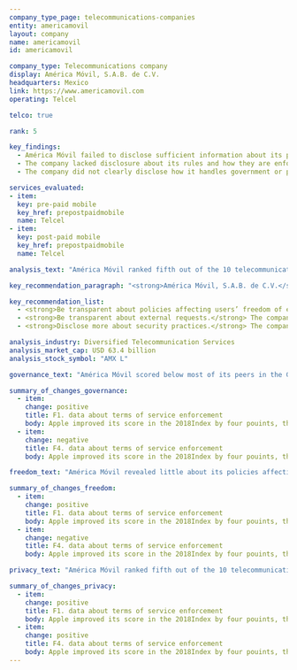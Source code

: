 ```yaml
---
company_type_page: telecommunications-companies
entity: americamovil
layout: company
name: americamovil
id: americamovil

company_type: Telecommunications company
display: América Móvil, S.A.B. de C.V.
headquarters: Mexico
link: https://www.americamovil.com
operating: Telcel

telco: true

rank: 5

key_findings:
  - América Móvil failed to disclose sufficient information about its policies and practices affecting users’ freedom of expression and privacy.
  - The company lacked disclosure about its rules and how they are enforced, and how it responds to government requests to shut down networks.
  - The company did not clearly disclose how it handles government or private requests to restrict content or hand over user information.

services_evaluated:
- item:
  key: pre-paid mobile
  key_href: prepostpaidmobile
  name: Telcel
- item:
  key: post-paid mobile
  key_href: prepostpaidmobile
  name: Telcel

analysis_text: "América Móvil ranked fifth out of the 10 telecommunications companies evaluated and 16th in the Index overall. Although Freedom House rates Mexico’s internet environment as <a href=\"https://freedomhouse.org/report/freedom-net/2016/mexico\" target=\"_blank\">'Partly Free'</a> the company could improve its disclosure of a number of policies even if laws and regulations do not change. These include the company’s policies on net neutrality and network management (F9), and data retention (P6). There is no obstacle in Mexico to reporting data about the number of government and private requests the company receives to share user information (P11). Mexico’s telecommunications authority requires companies to report on the number of government requests for real-time location tracking or access to user metadata, but the company has not published this data. Notably, the company’s disclosure about its security oversight has improved since the 2015 Index, as its <a href=\"http://www.americamovil.com/sites/default/files/2016-09/AMX-IS-2015-ingles.pdf\" target=\"_blank\">2015 Sustainability Report</a> included more detail about its internal systems to monitor employee access to information (P13)."

key_recommendation_paragraph: "<strong>América Móvil, S.A.B. de C.V.</strong> provides telecommunications services to Mexico and 35 countries in the Americas and Europe. It offers mobile and fixed-voice and data services for retail and business customers and is one of the largest operators globally."

key_recommendation_list:
  - <strong>Be transparent about policies affecting users’ freedom of expression.</strong> The company should disclose more about how it enforces its rules, when it blocks content, and how it responds to government network shutdown orders.
  - <strong>Be transparent about external requests.</strong> The company should disclose data about the number of government and private requests it receives to remove content and accounts and to hand over user information.
  - <strong>Disclose more about security practices.</strong> The company should clearly communicate its handling of data breaches to users.

analysis_industry: Diversified Telecommunication Services
analysis_market_cap: USD 63.4 billion
analysis_stock_symbol: "AMX L"

governance_text: "América Móvil scored below most of its peers in the Governance category, but ahead of Bharti Airtel, Etisalat, Axiata, and Ooredoo. The company continued to lack clear disclosure of its commitments to human rights at the governance level, including whether it conducts human rights impact assessments (G4) or if it engages with a range of stakeholders on freedom of expression and privacy issues (G5). However, it disclosed more than most of its peers about remedy mechanisms addressing freedom of expression and privacy related complaints (G6). In Mexico <a href=\"http://www.diputados.gob.mx/LeyesBiblio/pdf/LFTR_311017.pdf\" target=\"_blank\">companies are legally required to provide users with a complaint mechanism</a>."

summary_of_changes_governance:
  - item:
    change: positive
    title: F1. data about terms of service enforcement
    body: Apple improved its score in the 2018Index by four pouints, the second-largest score improvement of any company evaluated(after Twitter). The company improved its public commitment.
  - item:
    change: negative
    title: F4. data about terms of service enforcement
    body: Apple improved its score in the 2018Index by four pouints, the second-largest score improvement of any company evaluated(after Twitter). The company improved its public commitment.

freedom_text: "América Móvil revealed little about its policies affecting freedom of expression, and less than Vodafone, AT&T, and Telefónica.<br /><br /><strong>Content and account restriction requests:</strong> América Móvil was one of six telecommunications companies evaluated that offered no information about how it handles government or private requests to restrict content or accounts (F5-F7). There are no laws in Mexico preventing the company from being more transparent about how it handles such requests.<br /><br /><strong>Network management and shutdowns:</strong> Telcel lacked disclosure about its network management policies (F9) and its approach to handling network shutdown requests from governments (F10). Despite committing to net neutrality, Telcel <a href=\"https://www.telcel.com/mundo_telcel/quienes-somos/corporativo/redes-sociales\" target=\"_blank\">stated</a> it offers zero rating for certain content on specific social networks and instant messaging services (F9). Like most of its peers, the company disclosed no information about how it responds to government demands to shut down networks (F10).<br /><br /><strong>Identity policy:</strong> Telcel’s pre-paid contract asked users to provide their identification, although it was not clear if this is mandatory. In practice, it may be possible for users to purchase a pre-paid SIM card without providing identification, but the company failed to clarify this (F11)."

summary_of_changes_freedom:
  - item:
    change: positive
    title: F1. data about terms of service enforcement
    body: Apple improved its score in the 2018Index by four pouints, the second-largest score improvement of any company evaluated(after Twitter). The company improved its public commitment.
  - item:
    change: negative
    title: F4. data about terms of service enforcement
    body: Apple improved its score in the 2018Index by four pouints, the second-largest score improvement of any company evaluated(after Twitter). The company improved its public commitment.

privacy_text: "América Móvil ranked fifth out of the 10 telecommunications companies evaluated in the Privacy category, ranking behind AT&T, Orange, and several other companies.<br /><br /><strong>Handling of user information:</strong> Telcel disclosed less about how it handles user information than AT&T, Vodafone UK, and Telefónica Spain, but more than most other telecommunications companies evaluated (P3-P8). It disclosed little about what types of user information it collects (P3), shares (P4), and its reasons for doing so (P5). Like most of its peers, Telcel disclosed nothing about how long it retains user information (P6), although no law prohibits the company from doing so. It disclosed little about options users have to control what information is collected, including for targeted advertising (P7).<br /><br /><strong>Requests for user information:</strong> Like most telecommunications companies, América Móvil provided almost no information about how it handles (P10), and failed to disclose whether it informs users when their information is requested (P12). The company did not publish any data about such requests (P11), despite being required by law to report the number of government requests for real-time location tracking or user metadata to the country’s telecommunications authority. <br /><br /><strong>Security:</strong> Telcel did not provide as much information about its security policies as Vodafone UK, AT&T, and Telefónica Spain, but was on par with Airtel India and Orange France (P13-P18). Telcel failed to disclose any information about how it addresses security vulnerabilities, including if it offers a bug bounty program for security researchers to submit vulnerabilities (P14). Like most companies in the Index, Telcel disclosed nothing about its policies for addressing data breaches (P15). Companies in Mexico are <a href=\"https://www.telcel.com/mundo_telcel/quienes-somos/corporativo/redes-sociales\" target=\"_blank\">legally required</a> to notify users only if the data breach “significantly affects” their rights, however the company does not disclose this information to users."

summary_of_changes_privacy:
  - item:
    change: positive
    title: F1. data about terms of service enforcement
    body: Apple improved its score in the 2018Index by four pouints, the second-largest score improvement of any company evaluated(after Twitter). The company improved its public commitment.
  - item:
    change: positive
    title: F4. data about terms of service enforcement
    body: Apple improved its score in the 2018Index by four pouints, the second-largest score improvement of any company evaluated(after Twitter). The company improved its public commitment.
---
```

